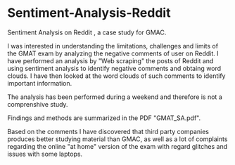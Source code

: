 # Sentiment-Analysis-Reddit
Sentiment Analysis on Reddit , a case study for GMAC.

I was interested in understanding the limitations, challenges and limits of the GMAT exam by analyzing the negative comments of user on Reddit.
I have performed an analysis by "Web scraping" the posts of Reddit and using sentiment analysis to identify negative comments and obtaing word clouds.
I have then looked at the word clouds of such comments to identify important information.

The analysis has been performed during a weekend and therefore is not a comprenshive study.

Findings and methods are summarized in the PDF "GMAT_SA.pdf". 

Based on the comments I have discovered that third party companies produces better studying material than GMAC, as well as a lot of complaints regarding the online "at home" version of the exam with regard glitches and issues with some laptops.
